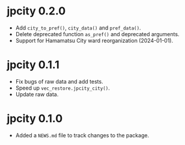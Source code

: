# jpcity 0.2.0

* Add `city_to_pref()`, `city_data()` and `pref_data()`.
* Delete deprecated function `as_pref()` and deprecated arguments.
* Support for Hamamatsu City ward reorganization (2024-01-01).

# jpcity 0.1.1

* Fix bugs of raw data and add tests.
* Speed up `vec_restore.jpcity_city()`.
* Update raw data.

# jpcity 0.1.0

* Added a `NEWS.md` file to track changes to the package.
